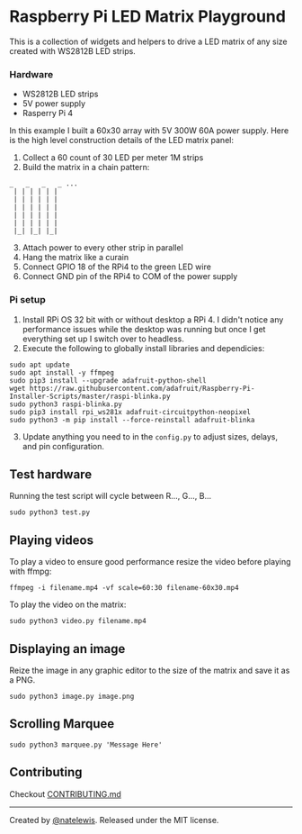 # Raspberry Pi LED Matrix Playground

This is a collection of widgets and helpers to drive a LED matrix of any size created with WS2812B LED strips. 

### Hardware

* WS2812B LED strips
* 5V power supply
* Rasperry Pi 4

In this example I built a 60x30 array with 5V 300W 60A power supply.   Here is the high level construction details of the LED matrix panel:

1. Collect a 60 count of 30 LED per meter 1M strips
2. Build the matrix in a chain pattern:
```
_   _   _   _ ...
 | | | | | |
 | | | | | |
 | | | | | |
 | | | | | |
 | | | | | |
 |_| |_| |_|
```
3. Attach power to every other strip in parallel
4. Hang the matrix like a curain
5. Connect GPIO 18 of the RPi4 to the green LED wire
6. Connect GND pin of the RPi4 to COM of the power supply

### Pi setup
1. Install RPi OS 32 bit with or without desktop a RPi 4.   I didn't notice any performance issues while the desktop was running but once I get everything set up I switch over to headless.
2. Execute the following to globally install libraries and dependicies:
```
sudo apt update
sudo apt install -y ffmpeg
sudo pip3 install --upgrade adafruit-python-shell
wget https://raw.githubusercontent.com/adafruit/Raspberry-Pi-Installer-Scripts/master/raspi-blinka.py
sudo python3 raspi-blinka.py
sudo pip3 install rpi_ws281x adafruit-circuitpython-neopixel
sudo python3 -m pip install --force-reinstall adafruit-blinka
```
3. Update anything you need to in the `config.py` to adjust sizes, delays, and pin configuration.

## Test hardware
Running the test script will cycle between R..., G..., B...
```
sudo python3 test.py
```

## Playing videos
To play a video to ensure good performance resize the video before playing with ffmpg: 
```
ffmpeg -i filename.mp4 -vf scale=60:30 filename-60x30.mp4
```
To play the video on the matrix:
```
sudo python3 video.py filename.mp4
```

## Displaying an image
Reize the image in any graphic editor to the size of the matrix and save it as a PNG.
```
sudo python3 image.py image.png
```

## Scrolling Marquee
```
sudo python3 marquee.py 'Message Here'
```

## Contributing

Checkout [CONTRIBUTING.md](CONTRIBUTING.md)

---

Created by [@natelewis](https://github.com/natelewis). Released under the MIT license.
